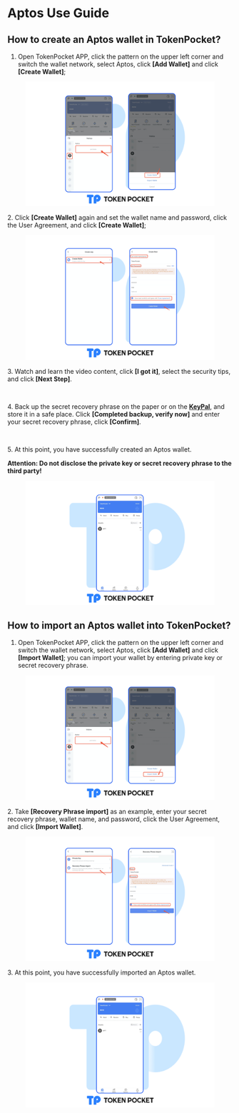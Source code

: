 # Aptos Use Guide

## **How to create an** Aptos **wallet in TokenPocket?** <a href="#how-to-create-an-etc-wallet-in-tokenpocket" id="how-to-create-an-etc-wallet-in-tokenpocket"></a>

1. Open TokenPocket APP, click the pattern on the upper left corner and switch the wallet network, select Aptos, click **\[Add Wallet]** and click **\[Create Wallet]**;

<figure><img src="../../.gitbook/assets/aptos EN1 1.png" alt=""><figcaption></figcaption></figure>

2\. Click **\[Create Wallet]** again and set the wallet name and password, click the User Agreement, and click **\[Create Wallet]**;

<figure><img src="../../.gitbook/assets/aptos2 EN 2.png" alt=""><figcaption></figcaption></figure>

3\. Watch and learn the video content, click **\[I got it]**, select the security tips, and click **\[Next Step]**.

<figure><img src="https://659607907-files.gitbook.io/~/files/v0/b/gitbook-x-prod.appspot.com/o/spaces%2F-MMJyYRLFVRsMrfcXuRV%2Fuploads%2FmVlqrOPB2L6BC9dVj31M%2Fho%20en3.png?alt=media&#x26;token=d4945c3e-9a98-4071-bf2f-53caf6380619" alt=""><figcaption></figcaption></figure>

4\. Back up the secret recovery phrase on the paper or on the [**KeyPal**](https://www.keypal.pro/en/), and store it in a safe place. Click **\[Completed backup, verify now]** and enter your secret recovery phrase, click **\[Confirm]**.

<figure><img src="https://659607907-files.gitbook.io/~/files/v0/b/gitbook-x-prod.appspot.com/o/spaces%2F-MMJyYRLFVRsMrfcXuRV%2Fuploads%2Fi0IR6TAZdRdVIFBEUo2V%2Fho%20en4.png?alt=media&#x26;token=c94d0c86-8e7b-417e-a830-31ba537ad9c5" alt=""><figcaption></figcaption></figure>

5\. At this point, you have successfully created an Aptos wallet.

**Attention: Do not disclose the private key or secret recovery phrase to the third party!**

<figure><img src="../../.gitbook/assets/ETC EN 5.png" alt=""><figcaption></figcaption></figure>

## **How to import an** Aptos **wallet into TokenPocket?** <a href="#how-to-import-an-etc-wallet-into-tokenpocket" id="how-to-import-an-etc-wallet-into-tokenpocket"></a>

1. Open TokenPocket APP, click the pattern on the upper left corner and switch the wallet network, select Aptos, click **\[Add Wallet]** and click **\[Import Wallet]**; you can import your wallet by entering private key or secret recovery phrase.

<figure><img src="../../.gitbook/assets/Aptos EN 6.png" alt=""><figcaption></figcaption></figure>

2\. Take **\[Recovery Phrase import]** as an example, enter your secret recovery phrase, wallet name, and password, click the User Agreement, and click **\[Import Wallet]**.

<figure><img src="../../.gitbook/assets/aptos EN7.png" alt=""><figcaption></figcaption></figure>

3\. At this point, you have successfully imported an Aptos wallet.​​

<figure><img src="../../.gitbook/assets/ETC EN 5.png" alt=""><figcaption></figcaption></figure>

## &#x20;<a href="#how-to-sync-an-etc-wallet-in-tokenpocket" id="how-to-sync-an-etc-wallet-in-tokenpocket"></a>
